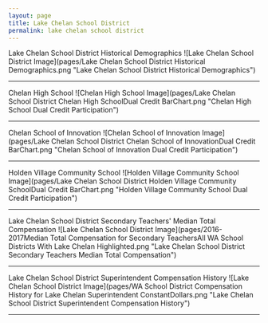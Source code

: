 ```yaml
---
layout: page
title: Lake Chelan School District
permalink: lake chelan school district
---
```



Lake Chelan School District Historical Demographics
![Lake Chelan School District Image](pages/Lake Chelan School District Historical Demographics.png "Lake Chelan School District Historical Demographics")

___

Chelan High School
![Chelan High School Image](pages/Lake Chelan School District Chelan High SchoolDual Credit BarChart.png "Chelan High School Dual Credit Participation")

___

Chelan School of Innovation
![Chelan School of Innovation Image](pages/Lake Chelan School District Chelan School of InnovationDual Credit BarChart.png "Chelan School of Innovation Dual Credit Participation")

___

Holden Village Community School
![Holden Village Community School Image](pages/Lake Chelan School District Holden Village Community SchoolDual Credit BarChart.png "Holden Village Community School Dual Credit Participation")

___

Lake Chelan School District Secondary Teachers' Median Total Compensation
![Lake Chelan School District Image](pages/2016-2017Median Total Compensation for Secondary TeachersAll WA School Districts With Lake Chelan Highlighted.png "Lake Chelan School District Secondary Teachers Median Total Compensation")

___

Lake Chelan School District Superintendent Compensation History
![Lake Chelan School District Image](pages/WA School District Compensation History for Lake Chelan Superintendent ConstantDollars.png "Lake Chelan School District Superintendent Compensation History")

___

